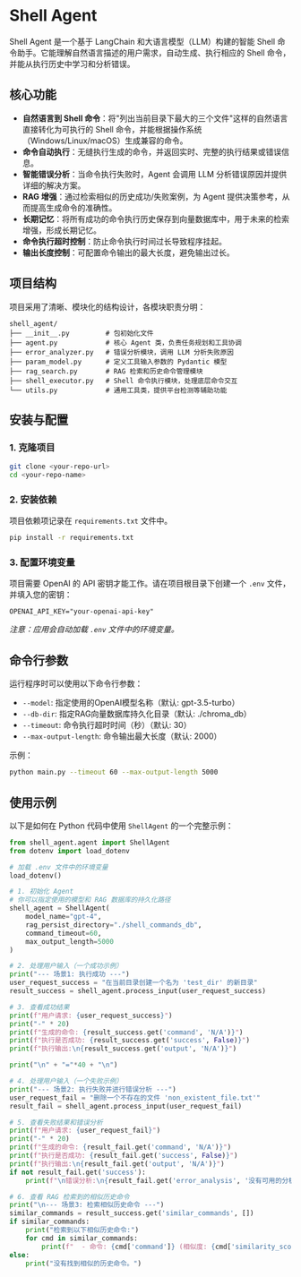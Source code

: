 # Shell Agent

Shell Agent 是一个基于 LangChain 和大语言模型（LLM）构建的智能 Shell 命令助手。它能理解自然语言描述的用户需求，自动生成、执行相应的 Shell 命令，并能从执行历史中学习和分析错误。

## 核心功能

- **自然语言到 Shell 命令**：将"列出当前目录下最大的三个文件"这样的自然语言直接转化为可执行的 Shell 命令，并能根据操作系统（Windows/Linux/macOS）生成兼容的命令。
- **命令自动执行**：无缝执行生成的命令，并返回实时、完整的执行结果或错误信息。
- **智能错误分析**：当命令执行失败时，Agent 会调用 LLM 分析错误原因并提供详细的解决方案。
- **RAG 增强**：通过检索相似的历史成功/失败案例，为 Agent 提供决策参考，从而提高生成命令的准确性。
- **长期记忆**：将所有成功的命令执行历史保存到向量数据库中，用于未来的检索增强，形成长期记忆。
- **命令执行超时控制**：防止命令执行时间过长导致程序挂起。
- **输出长度控制**：可配置命令输出的最大长度，避免输出过长。

## 项目结构

项目采用了清晰、模块化的结构设计，各模块职责分明：

```
shell_agent/
├── __init__.py         # 包初始化文件
├── agent.py            # 核心 Agent 类，负责任务规划和工具协调
├── error_analyzer.py   # 错误分析模块，调用 LLM 分析失败原因
├── param_model.py      # 定义工具输入参数的 Pydantic 模型
├── rag_search.py       # RAG 检索和历史命令管理模块
├── shell_executor.py   # Shell 命令执行模块，处理底层命令交互
└── utils.py            # 通用工具类，提供平台检测等辅助功能
```

## 安装与配置

### 1. 克隆项目

```bash
git clone <your-repo-url>
cd <your-repo-name>
```

### 2. 安装依赖

项目依赖项记录在 `requirements.txt` 文件中。

```bash
pip install -r requirements.txt
```

### 3. 配置环境变量

项目需要 OpenAI 的 API 密钥才能工作。请在项目根目录下创建一个 `.env` 文件，并填入您的密钥：

```
OPENAI_API_KEY="your-openai-api-key"
```

*注意：应用会自动加载 `.env` 文件中的环境变量。*

## 命令行参数

运行程序时可以使用以下命令行参数：

- `--model`: 指定使用的OpenAI模型名称（默认: gpt-3.5-turbo）
- `--db-dir`: 指定RAG向量数据库持久化目录（默认: ./chroma_db）
- `--timeout`: 命令执行超时时间（秒）（默认: 30）
- `--max-output-length`: 命令输出最大长度（默认: 2000）

示例：
```bash
python main.py --timeout 60 --max-output-length 5000
```

## 使用示例

以下是如何在 Python 代码中使用 `ShellAgent` 的一个完整示例：

```python
from shell_agent.agent import ShellAgent
from dotenv import load_dotenv

# 加载 .env 文件中的环境变量
load_dotenv()

# 1. 初始化 Agent
# 你可以指定使用的模型和 RAG 数据库的持久化路径
shell_agent = ShellAgent(
    model_name="gpt-4", 
    rag_persist_directory="./shell_commands_db",
    command_timeout=60,
    max_output_length=5000
)

# 2. 处理用户输入（一个成功示例）
print("--- 场景1: 执行成功 ---")
user_request_success = "在当前目录创建一个名为 'test_dir' 的新目录"
result_success = shell_agent.process_input(user_request_success)

# 3. 查看成功结果
print(f"用户请求: {user_request_success}")
print("-" * 20)
print(f"生成的命令: {result_success.get('command', 'N/A')}")
print(f"执行是否成功: {result_success.get('success', False)}")
print(f"执行输出:\n{result_success.get('output', 'N/A')}")

print("\n" + "="*40 + "\n")

# 4. 处理用户输入（一个失败示例）
print("--- 场景2: 执行失败并进行错误分析 ---")
user_request_fail = "删除一个不存在的文件 'non_existent_file.txt'"
result_fail = shell_agent.process_input(user_request_fail)

# 5. 查看失败结果和错误分析
print(f"用户请求: {user_request_fail}")
print("-" * 20)
print(f"生成的命令: {result_fail.get('command', 'N/A')}")
print(f"执行是否成功: {result_fail.get('success', False)}")
print(f"执行输出:\n{result_fail.get('output', 'N/A')}")
if not result_fail.get('success'):
    print(f"\n错误分析:\n{result_fail.get('error_analysis', '没有可用的分析。')}")

# 6. 查看 RAG 检索到的相似历史命令
print("\n--- 场景3: 检索相似历史命令 ---")
similar_commands = result_success.get('similar_commands', [])
if similar_commands:
    print("检索到以下相似历史命令:")
    for cmd in similar_commands:
        print(f"  - 命令: {cmd['command']} (相似度: {cmd['similarity_score']:.2f})")
else:
    print("没有找到相似的历史命令。")
```